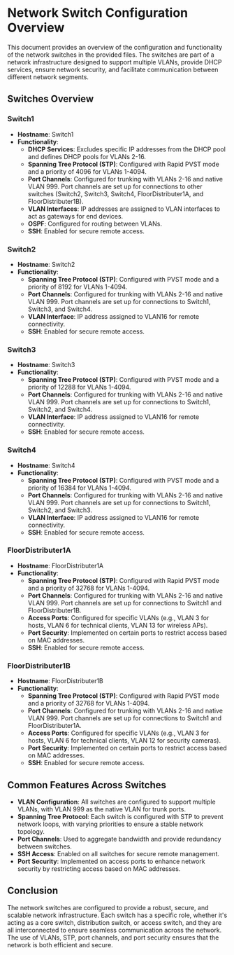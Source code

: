 # Network Switch Configuration Overview

This document provides an overview of the configuration and functionality of the network switches in the provided files. The switches are part of a network infrastructure designed to support multiple VLANs, provide DHCP services, ensure network security, and facilitate communication between different network segments.

## Switches Overview

### Switch1
- **Hostname**: Switch1
- **Functionality**:
  - **DHCP Services**: Excludes specific IP addresses from the DHCP pool and defines DHCP pools for VLANs 2-16.
  - **Spanning Tree Protocol (STP)**: Configured with Rapid PVST mode and a priority of 4096 for VLANs 1-4094.
  - **Port Channels**: Configured for trunking with VLANs 2-16 and native VLAN 999. Port channels are set up for connections to other switches (Switch2, Switch3, Switch4, FloorDistributer1A, and FloorDistributer1B).
  - **VLAN Interfaces**: IP addresses are assigned to VLAN interfaces to act as gateways for end devices.
  - **OSPF**: Configured for routing between VLANs.
  - **SSH**: Enabled for secure remote access.

### Switch2
- **Hostname**: Switch2
- **Functionality**:
  - **Spanning Tree Protocol (STP)**: Configured with PVST mode and a priority of 8192 for VLANs 1-4094.
  - **Port Channels**: Configured for trunking with VLANs 2-16 and native VLAN 999. Port channels are set up for connections to Switch1, Switch3, and Switch4.
  - **VLAN Interface**: IP address assigned to VLAN16 for remote connectivity.
  - **SSH**: Enabled for secure remote access.

### Switch3
- **Hostname**: Switch3
- **Functionality**:
  - **Spanning Tree Protocol (STP)**: Configured with PVST mode and a priority of 12288 for VLANs 1-4094.
  - **Port Channels**: Configured for trunking with VLANs 2-16 and native VLAN 999. Port channels are set up for connections to Switch1, Switch2, and Switch4.
  - **VLAN Interface**: IP address assigned to VLAN16 for remote connectivity.
  - **SSH**: Enabled for secure remote access.

### Switch4
- **Hostname**: Switch4
- **Functionality**:
  - **Spanning Tree Protocol (STP)**: Configured with PVST mode and a priority of 16384 for VLANs 1-4094.
  - **Port Channels**: Configured for trunking with VLANs 2-16 and native VLAN 999. Port channels are set up for connections to Switch1, Switch2, and Switch3.
  - **VLAN Interface**: IP address assigned to VLAN16 for remote connectivity.
  - **SSH**: Enabled for secure remote access.

### FloorDistributer1A
- **Hostname**: FloorDistributer1A
- **Functionality**:
  - **Spanning Tree Protocol (STP)**: Configured with Rapid PVST mode and a priority of 32768 for VLANs 1-4094.
  - **Port Channels**: Configured for trunking with VLANs 2-16 and native VLAN 999. Port channels are set up for connections to Switch1 and FloorDistributer1B.
  - **Access Ports**: Configured for specific VLANs (e.g., VLAN 3 for hosts, VLAN 6 for technical clients, VLAN 13 for wireless APs).
  - **Port Security**: Implemented on certain ports to restrict access based on MAC addresses.
  - **SSH**: Enabled for secure remote access.

### FloorDistributer1B
- **Hostname**: FloorDistributer1B
- **Functionality**:
  - **Spanning Tree Protocol (STP)**: Configured with Rapid PVST mode and a priority of 32768 for VLANs 1-4094.
  - **Port Channels**: Configured for trunking with VLANs 2-16 and native VLAN 999. Port channels are set up for connections to Switch1 and FloorDistributer1A.
  - **Access Ports**: Configured for specific VLANs (e.g., VLAN 3 for hosts, VLAN 6 for technical clients, VLAN 12 for security cameras).
  - **Port Security**: Implemented on certain ports to restrict access based on MAC addresses.
  - **SSH**: Enabled for secure remote access.

## Common Features Across Switches
- **VLAN Configuration**: All switches are configured to support multiple VLANs, with VLAN 999 as the native VLAN for trunk ports.
- **Spanning Tree Protocol**: Each switch is configured with STP to prevent network loops, with varying priorities to ensure a stable network topology.
- **Port Channels**: Used to aggregate bandwidth and provide redundancy between switches.
- **SSH Access**: Enabled on all switches for secure remote management.
- **Port Security**: Implemented on access ports to enhance network security by restricting access based on MAC addresses.

## Conclusion
The network switches are configured to provide a robust, secure, and scalable network infrastructure. Each switch has a specific role, whether it's acting as a core switch, distribution switch, or access switch, and they are all interconnected to ensure seamless communication across the network. The use of VLANs, STP, port channels, and port security ensures that the network is both efficient and secure.